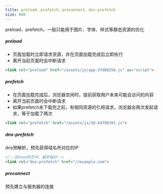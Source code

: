 ```yaml
---
title: preload、prefetch、preconnect、dns-prefetch
size: 866
---
```

preload、prefetch，一般只能用于图片、字体、样式等静态资源的优化
##### preload
- 页面加载时立即请求资源，并在页面加载完成后立即执行
- 离开当前页面时会中断请求
```html
<link rel="preload" href="/assets/js/app.d7d08256.js" as="script">
```

##### prefetch
- 在页面加载完成后，浏览器空闲时，提前获取用户未来可能会访问的内容
- 离开当前页面时会中断请求
- 如果prefetch未下载完之前，有相同资源的引用请求，浏览器会再次发起请求，等于加载了两次
```html
<link rel="prefetch" href="/assets/js/10.64f90391.js">
```

##### dns-prefetch
dns预解析，预先获得域名所对应的IP
```html
<!--在head标签中，越早越好-->
<link rel="dns-prefetch" href="//example.com">
```

##### preconnect
预先建立与服务器的连接




